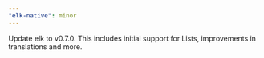 ```yaml
---
"elk-native": minor
---
```


Update elk to v0.7.0. This includes initial support for Lists, improvements in translations and more.